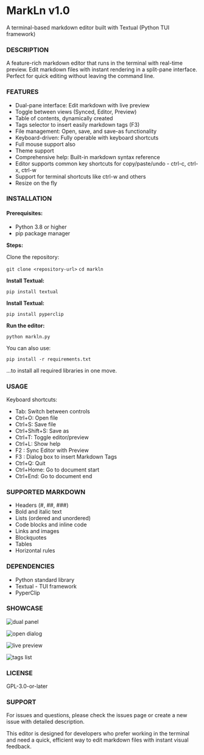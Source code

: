 # MarkLn v1.0

A terminal-based markdown editor built with Textual (Python TUI framework)

### DESCRIPTION
A feature-rich markdown editor that runs in the terminal with real-time preview. Edit markdown files with instant rendering in a split-pane interface. Perfect for quick editing without leaving the command line.

### FEATURES

- Dual-pane interface: Edit markdown with live preview
- Toggle between views (Synced, Editor, Preview)
- Table of contents, dynamically created
- Tags selector to insert easily markdown tags (F3)
- File management: Open, save, and save-as functionality
- Keyboard-driven: Fully operable with keyboard shortcuts
- Full mouse support also
- Theme support
- Comprehensive help: Built-in markdown syntax reference
- Editor supports common key shortcuts for copy/paste/undo - ctrl-c, ctrl-x, ctrl-w
- Support for terminal shortcuts like ctrl-w and others
- Resize on the fly

### INSTALLATION

#### Prerequisites:

- Python 3.8 or higher
- pip package manager

**Steps:**

Clone the repository:

`git clone <repository-url>`
`cd markln`

**Install Textual:**

`pip install textual`

**Install Textual:**

`pip install pyperclip`

**Run the editor:**

`python markln.py`

You can also use:

`pip install -r requirements.txt`

...to install all required libraries in one move.


### USAGE

Keyboard shortcuts:

- Tab: Switch between controls
- Ctrl+O: Open file
- Ctrl+S: Save file
- Ctrl+Shift+S: Save as
- Ctrl+T: Toggle editor/preview
- Ctrl+L: Show help
- F2 : Sync Editor with Preview
- F3 : Dialog box to insert Markdown Tags
- Ctrl+Q: Quit
- Ctrl+Home: Go to document start
- Ctrl+End: Go to document end

### SUPPORTED MARKDOWN

- Headers (#, ##, ###)
- Bold and italic text
- Lists (ordered and unordered)
- Code blocks and inline code
- Links and images
- Blockquotes
- Tables
- Horizontal rules

### DEPENDENCIES

- Python standard library
- Textual - TUI framework
- PyperClip


### SHOWCASE

![dual panel](https://cp737.net/files/markln/markln-main.png)

![open dialog](https://cp737.net/files/markln/markln-open.png)

![live preview](https://cp737.net/files/markln/markln-preview.png)

![tags list](https://cp737.net/files/markln/markln-tags.png)

### LICENSE
GPL-3.0-or-later

### SUPPORT
For issues and questions, please check the issues page or create a new issue with detailed description.

This editor is designed for developers who prefer working in the terminal and need a quick, efficient way to edit markdown files with instant visual feedback.

